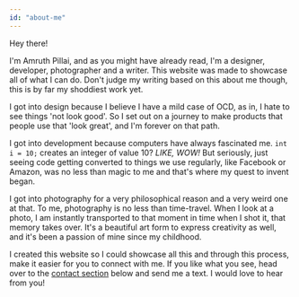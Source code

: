 ```yaml
---
id: "about-me"
---
```


Hey there!

I'm Amruth Pillai, and as you might have already read, I'm a designer, developer, photographer and a writer. This website was made to showcase all of what I can do. Don't judge my writing based on this about me though, this is by far my shoddiest work yet.

I got into design because I believe I have a mild case of OCD, as in, I hate to see things 'not look good'. So I set out on a journey to make products that people use that 'look great', and I'm forever on that path.

I got into development because computers have always fascinated me. `int i = 10;` creates an integer of value 10? _LIKE, WOW!_ But seriously, just seeing code getting converted to things we use regularly, like Facebook or Amazon, was no less than magic to me and that's where my quest to invent began.

I got into photography for a very philosophical reason and a very weird one at that. To me, photography is no less than time-travel. When I look at a photo, I am instantly transported to that moment in time when I shot it, that memory takes over. It's a beautiful art form to express creativity as well, and it's been a passion of mine since my childhood.

I created this website so I could showcase all this and through this process, make it easier for you to connect with me. If you like what you see, head over to the [contact section](#contact) below and send me a text. I would love to hear from you!
